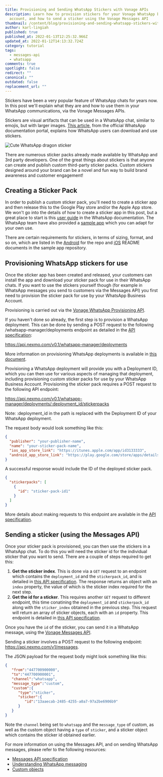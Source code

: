 ```yaml
---
title: Provisioning and Sending WhatsApp Stickers with Vonage APIs
description: Learn how to provision stickers for your Vonage WhatsApp business
  account, and how to send a sticker using the Vonage Messages API
thumbnail: /content/blog/provisioning-and-sending-whatsapp-stickers-with-vonage-apis/whatsapp_stickers.png
author: karl-lingiah
published: true
published_at: 2022-01-13T12:25:32.966Z
updated_at: 2022-01-12T14:13:32.724Z
category: tutorial
tags:
  - messages-api
  - whatsapp
comments: true
spotlight: false
redirect: ""
canonical: ""
outdated: false
replacement_url: ""
---
```

Stickers have been a very popular feature of WhatsApp chats for years now. In this post we'll explain what they are and how to use them in your WhatsApp communications, via the Vonage Messages APIs.

Stickers are visual artifacts that can be used in a WhatsApp chat, similar to emojis, but with larger images. [This article](https://faq.whatsapp.com/android/chats/how-to-use-stickers/), from the official WhatsApp documentation portal, explains how WhatsApp users can download and use stickers.

![Cute WhatsApp dragon sticker](/content/blog/provisioning-and-sending-whatsapp-stickers-with-vonage-apis/whatsapp-sticker.png "Cute WhatsApp dragon sticker")

There are numerous sticker packs already made available by WhatsApp and 3rd party developers. One of the great things about stickers is that anyone can create and publish custom third-party sticker packs. Custom stickers designed around your brand can be a novel and fun way to build brand awareness and customer engagement!

## Creating a Sticker Pack

In order to publish a custom sticker pack, you'll need to create a sticker app and then release this to the Google Play store and/or the Apple App store. We won't go into the details of how to create a sticker app in this post, but a great place to start is this [user guide](https://faq.whatsapp.com/general/how-to-create-stickers-for-whatsapp) in the WhatsApp documentation. The WhatsApp team have also provided a [sample app](https://github.com/WhatsApp/stickers) which you can adapt for your own use.

There are certain requirements for stickers, in terms of sizing, format, and so on, which are listed in the [Android](https://github.com/WhatsApp/stickers/blob/main/Android/README.md) for the repo and [iOS](https://github.com/WhatsApp/stickers/blob/main/iOS/README.md) README documents in the sample app repository.

## Provisioning WhatsApp stickers for use

Once the sticker app has been created and released, your customers can install the app and download your sticker pack for use in their WhatsApp chats. If you want to use the stickers yourself though (for example in WhatsApp messages you send to customers via the Messages API) you first need to provision the sticker pack for use by your WhatsApp Business Account.

Provisioning is carried out via the [Vonage WhatsApp Provisioning API](https://developer.vonage.com/api/whatsapp-provisioning).

If you haven't done so already, the first step is to provision a WhatsApp deployment. This can be done by sending a POST request to the following /whatsapp-manager/deployments endpoint as detailed in the [API specification](https://developer.vonage.com/api/whatsapp-provisioning#createDeployment):

https://api.nexmo.com/v0.1/whatsapp-manager/deployments

More information on provisioning WhatsApp deployments is available in [this document](https://developer.vonage.com/messages/whatsapp-provisioning/provision-deployment).

Provisioning a WhatsApp deployment will provide you with a Deployment ID, which you can then use for various aspects of managing that deployment, including provisioning custom sticker packs for use by your WhatsApp Business Account. Provisioning the sticker pack requires a POST request to the following API endpoint:

https://api.nexmo.com/v0.1/whatsapp-manager/deployments/:deployment_id/stickerpacks

Note: :deployment_id in the path is replaced with the Deployment ID of your WhatsApp deployment.

The request body would look something like this:

```json
{
  "publisher": "your-publisher-name",
  "name": "your-sticker-pack-name",
  "ios_app_store_link": "https://itunes.apple.com/app/id3133333",
  "android_app_store_link": "https://play.google.com/store/apps/details?id=com.example"
}
```

A successful response would include the ID of the deployed sticker pack.

```json
{
  "stickerpacks": [
    {
      "id": "sticker-pack-id1"
    }
  ]
}
```

More details about making requests to this endpoint are available in the [API specification](https://developer.vonage.com/api/whatsapp-provisioning#createStickerpacks).

## Sending a sticker (using the Messages API)

Once your sticker pack is provisioned, you can then use the stickers in a WhatsApp chat. To do this you will need the sticker id for the individual sticker that you want to send. There are a couple of steps required to get this:

1. **Get the sticker index**. This is done via a `GET` request to an endpoint which contains the `deployment_id` and the `stickerpack_id`, and is detailed in [this API specification](https://developer.vonage.com/api/whatsapp-provisioning#getStickers). The response returns an object with an `index` property, the value of which is the sticker index required for the next step.
2. **Get the id for a sticker**. This requires another `GET` request to different endpoint, this time conatining the `deployment_id` and `stickerpack_id` along with the `sticker_index` obtained in the previous step. This request will return an array of sticker objects, each with an `id` property. This endpoint is detailed in [this API specification](https://developer.vonage.com/api/whatsapp-provisioning#getStickerByIndex).

Once you have the `id` of the sticker, you can send it in a WhatsApp message, using the [Vonage Messages API](https://developer.vonage.com/messages/overview).

Sending a sticker involves a POST request to the following endpoint: https://api.nexmo.com/v1/messages.

The JSON payload for the request body might look something like this:

```json
{
   "from":"447700900000",
   "to":"447700900001",
   "channel":"whatsapp",
   "message_type":"custom",
   "custom":{
      "type":"sticker",
      "sticker":{
         "id":"13aaecab-2485-4255-a0a7-97a2be6906b9"
      }
   }
}
```

Note the `channel` being set to `whatsapp` and the `message_type` of custom, as well as the custom object having a `type` of `sticker`, and a sticker object which contains the sticker id obtained earlier.

For more information on using the Messages API, and on sending WhatsApp messages, please refer to the following resources:

* [Messages API specification](https://developer.vonage.com/api/messages-olympus)
* [Understanding WhatsApp messaging](https://developer.vonage.com/messages/concepts/whatsapp)
* [Custom objects](https://developer.vonage.com/messages/concepts/custom-objects)
